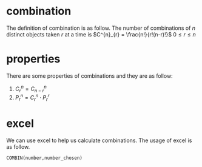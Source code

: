 # combination

The definition of combination is as follow. The number of combinations of $n$ distinct objects taken $r$ at a time is
$C^{n}_{r} = \frac{n!}{r!(n-r)!}$
$0 \leq r \leq n$

# properties

There are some properties of combinations and they are as follow:

1. $C^{n}_{r} = C^{n}_{n-r}$
2. $P^{n}_{r} = C^{n}_{r}  \cdot P^{r}_{r}$

# excel

We can use excel to help us calculate combinations. The usage of excel is as follow.

```excel
COMBIN(number,number_chosen)
```
